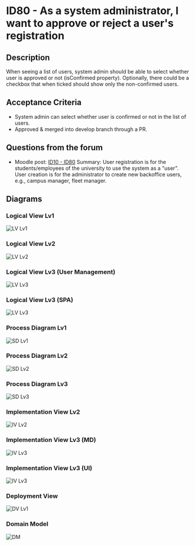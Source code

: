 # ID80 - As a system administrator, I want to approve or reject a user's registration

## Description
When seeing a list of users, system admin should be able to select whether user is approved or not (isConfirmed property). Optionally, there could be a checkbox that when ticked should show only the non-confirmed users.

## Acceptance Criteria
* System admin can select whether user is confirmed or not in the list of users.
* Approved & merged into develop branch through a PR.

## Questions from the forum
* Moodle post: [ID10 - ID80](https://moodle.isep.ipp.pt/mod/forum/discuss.php?d=26380)
Summary:
User registration is for the students/employees of the university to use the system as a "user".
User creation is for the administrator to create new backoffice users, e.g., campus manager, fleet manager.

## Diagrams

### Logical View Lv1
![LV Lv1](../../Sprint_C_diagrams/Logical_View_Lv1.svg)

### Logical View Lv2
![LV Lv2](../../Sprint_C_diagrams/Logical_View_Lv2.svg)

### Logical View Lv3 (User Management)
![LV Lv3](../../Sprint_C_diagrams/LVL3_UserManagement.svg)

### Logical View Lv3 (SPA)
![LV Lv3](../../Sprint_C_diagrams/SPA_LVL3.svg)

### Process Diagram Lv1
![SD Lv1](./SD%20Lv1.svg)

### Process Diagram Lv2
![SD Lv2](./SD%20Lv2.svg)

### Process Diagram Lv3
![SD Lv3](./SD%20Lv3.svg)

### Implementation View Lv2
![IV Lv2](../../Sprint_C_diagrams/Implementation_View_Lv2.svg)

### Implementation View Lv3 (MD)
![IV Lv3](../../Sprint_C_diagrams/Implementation_MD_View_lv3.svg)

### Implementation View Lv3 (UI)
![IV Lv3](../../Sprint_C_diagrams/Implementation_UI_View_lv3.svg)

### Deployment View
![DV Lv1](../../Sprint_C_diagrams/Physical_View.svg)

### Domain Model
![DM](../../diagrams/DM.png)
